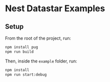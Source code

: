 # Nest Datastar Examples

## Setup

From the root of the project, run:

```bash
npm install pug
npm run build
```

Then, inside the `example` folder, run:

```bash
npm install
npm run start:debug
```
